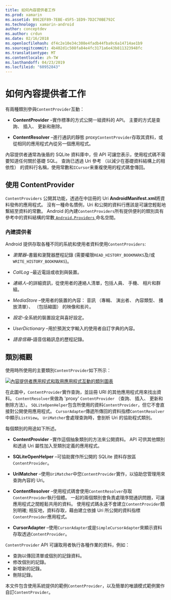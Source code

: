 ```yaml
---
title: 如何內容提供者工作
ms.prod: xamarin
ms.assetid: B9E2EF89-7EBE-45F5-1ED9-7D2C70BE792C
ms.technology: xamarin-android
author: conceptdev
ms.author: crdun
ms.date: 02/16/2018
ms.openlocfilehash: df4c2e10e34c308e4fadb44fba9c6a14714ae1b9
ms.sourcegitcommit: 4b402d1c508fa84e4fc3171a6e43b811323948fc
ms.translationtype: MT
ms.contentlocale: zh-TW
ms.lasthandoff: 04/23/2019
ms.locfileid: "60952843"
---
```

# <a name="how-content-providers-work"></a>如何內容提供者工作

有兩種類別參與`ContentProvider`互動：

- **ContentProvider** &ndash;實作標準的方式公開一組資料的 API。 主要的方式是查詢、 插入、 更新和刪除。

- **ContentResolver** &ndash;進行通訊的靜態 proxy`ContentProvider`存取其資料，或從相同的應用程式內從另一個應用程式。

內容提供者通常為後盾的 SQLite 資料庫中，但 API 可讓您表示，使用程式碼不需要知道任何關於基礎 SQL。 查詢已透過 Uri 參考 （以減少在基礎資料結構上的相依性） 的資料行名稱，使用常數和`ICursor`来重複使用的程式碼會傳回。


## <a name="consuming-a-contentprovider"></a>使用 ContentProvider

`ContentProviders` 公開其功能，透過在中註冊的 Uri **AndroidManifest.xml**將資料發佈的應用程式。 沒有一種命名慣例，Uri 和公開的資料行應該是可讓您輕鬆地繫結至資料的常數。 Android 的內建`ContentProviders`所有提供便利的類別具有參考中的資料結構的常數[ `Android.Providers` ](https://developer.xamarin.com/api/namespace/Android.Provider/)命名空間。



### <a name="built-in-providers"></a>內建提供者

Android 提供存取各種不同的系統和使用者資料使用`ContentProviders`:

- *瀏覽器*&ndash;書籤和瀏覽器歷程記錄 (需要權限`READ_HISTORY_BOOKMARKS`及/或`WRITE_HISTORY_BOOKMARKS`)。

- *CallLog* &ndash;最近電話或收到與裝置。

- *連絡人*&ndash;的詳細資訊，從使用者的連絡人清單，包括人員、 手機、 相片和群組。

- *MediaStore* &ndash;使用者的裝置的內容： 音訊 （專輯、 演出者、 內容類型、 播放清單）、 （包括縮圖） 的映像和影片。

- *設定*&ndash;全系統的裝置設定與喜好設定。

- *UserDictionary* &ndash;用於預測文字輸入的使用者自訂字典的內容。

- *語音信箱*&ndash;語音信箱訊息的歷程記錄。



## <a name="classes-overview"></a>類別概觀

使用時所使用的主要類別`ContentProvider`如下所示：

[![內容提供者應用程式和取用應用程式互動的類別圖表](how-it-works-images/classdiagram1.png)](how-it-works-images/classdiagram1.png#lightbox)

在此圖中，`ContentProvider`實作查詢，並註冊 URI 的其他應用程式用來找出資料。 `ContentResolver`來做為 'proxy' `ContentProvider` （查詢、 插入、 更新和刪除方法）。 `SQLiteOpenHelper`包含所使用的資料`ContentProvider`，但它不會直接對公開使用應用程式。
`CursorAdapter`傳遞所傳回的資料指標`ContentResolver`中顯示`ListView`。 `UriMatcher`會處理查詢時，會剖析 Uri 的協助程式類別。

每個類別的用途如下所述。

- **ContentProvider** &ndash;實作這個抽象類別的方法來公開資料。 API 可供其他類別和透過 Uri 屬性加入至類別定義的應用程式。

- **SQLiteOpenHelper** &ndash;可協助實作所公開的 SQLite 資料存放區`ContentProvider`。

- **UriMatcher** &ndash;使用`UriMatcher`中您`ContentProvider`實作，以協助您管理用來查詢內容的 Uri。

- **ContentResolver** &ndash;使用程式碼會使用`ContentResolver`存取`ContentProvider`執行個體。 一起的兩個類別會負責處理序間通訊問題，可讓應用程式之間輕鬆共用的資料。 使用程式碼永遠不會建立`ContentProvider`類別明確; 相反地，資料存取，藉由建立依據 Uri 所公開的資料指標`ContentProvider`應用程式。

- **CursorAdapter** &ndash;使用`CursorAdapter`或是`SimpleCursorAdapter`來顯示資料存取透過`ContentProvider`。

`ContentProvider` API 可讓取用者執行各種作業的資料，例如：

-  查詢以傳回清單或個別的記錄資料。
-  修改個別的記錄。
-  新增新的記錄。
-  刪除記錄。

本文件包含使用系統提供的範例`ContentProvider`，以及簡單的唯讀模式範例實作自訂`ContentProvider`。

